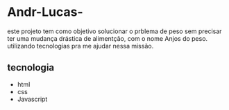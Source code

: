 # Andr-Lucas-

este projeto tem como objetivo solucionar o prblema de peso sem precisar ter uma mudança 
drástica de alimentção, com o nome Anjos do peso. utilizando tecnologias pra me ajudar nessa missão.

## tecnologia  

* html
* css
* Javascript

